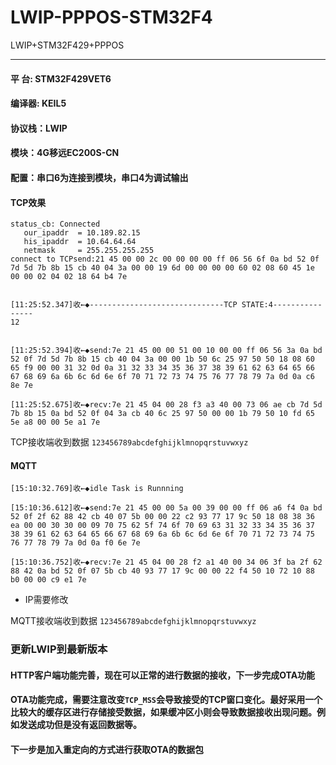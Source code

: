 <!--
 * @FileName: 
 * @Description: 
 * @Version: 
 * @Author: lzc
 * @Date: 2020-09-10 10:50:39
 * @LastEditors: lzc
 * @LastEditTime: 2020-09-17 15:32:11
-->
# LWIP-PPPOS-STM32F4
LWIP+STM32F429+PPPOS
***
#### 平  台: STM32F429VET6
#### 编译器: KEIL5
#### 协议栈：LWIP
#### 模块：4G移远EC200S-CN
#### 配置：串口6为连接到模块，串口4为调试输出
#### TCP效果
>
```
status_cb: Connected
   our_ipaddr  = 10.189.82.15
   his_ipaddr  = 10.64.64.64
   netmask     = 255.255.255.255
connect to TCPsend:21 45 00 00 2c 00 00 00 00 ff 06 56 6f 0a bd 52 0f 7d 5d 7b 8b 15 cb 40 04 3a 00 00 19 6d 00 00 00 00 60 02 08 60 45 1e 00 00 02 04 02 18 64 b4 7e 
```
```

[11:25:52.347]收←◆------------------------------TCP STATE:4----------------
12


[11:25:52.394]收←◆send:7e 21 45 00 00 51 00 10 00 00 ff 06 56 3a 0a bd 52 0f 7d 5d 7b 8b 15 cb 40 04 3a 00 00 1b 50 6c 25 97 50 50 18 08 60 65 f9 00 00 31 32 0d 0a 31 32 33 34 35 36 37 38 39 61 62 63 64 65 66 67 68 69 6a 6b 6c 6d 6e 6f 70 71 72 73 74 75 76 77 78 79 7a 0d 0a c6 8e 7e 

[11:25:52.675]收←◆recv:7e 21 45 04 00 28 f3 a3 40 00 73 06 ae cb 7d 5d 7b 8b 15 0a bd 52 0f 04 3a cb 40 6c 25 97 50 00 00 1b 79 50 10 fd 65 5e a8 00 00 5e a1 7e 

```

TCP接收端收到数据 `123456789abcdefghijklmnopqrstuvwxyz`

#### MQTT
```
[15:10:32.769]收←◆idle Task is Runnning

[15:10:36.612]收←◆send:7e 21 45 00 00 5a 00 39 00 00 ff 06 a6 f4 0a bd 52 0f 2f 62 88 42 cb 40 07 5b 00 00 22 c2 93 77 17 9c 50 18 08 38 36 ea 00 00 30 30 00 09 70 75 62 5f 74 6f 70 69 63 31 32 33 34 35 36 37 38 39 61 62 63 64 65 66 67 68 69 6a 6b 6c 6d 6e 6f 70 71 72 73 74 75 76 77 78 79 7a 0d 0a f0 6e 7e 

[15:10:36.752]收←◆recv:7e 21 45 04 00 28 f2 a1 40 00 34 06 3f ba 2f 62 88 42 0a bd 52 0f 07 5b cb 40 93 77 17 9c 00 00 22 f4 50 10 72 10 88 b0 00 00 c9 e1 7e 

```
* IP需要修改

MQTT接收端收到数据 `123456789abcdefghijklmnopqrstuvwxyz`

### 更新LWIP到最新版本

#### HTTP客户端功能完善，现在可以正常的进行数据的接收，下一步完成OTA功能

#### OTA功能完成，需要注意改变`TCP_MSS`会导致接受的TCP窗口变化。最好采用一个比较大的缓存区进行存储接受数据，如果缓冲区小则会导致数据接收出现问题。例如发送成功但是没有返回数据等。

#### 下一步是加入重定向的方式进行获取OTA的数据包
